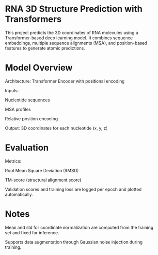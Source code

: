 # RNA 3D Structure Prediction with Transformers

This project predicts the 3D coordinates of RNA molecules using a Transformer-based deep learning model. It combines sequence embeddings, multiple sequence alignments (MSA), and position-based features to generate atomic predictions.

# Model Overview
Architecture: Transformer Encoder with positional encoding

Inputs:

Nucleotide sequences

MSA profiles

Relative position encoding

Output: 3D coordinates for each nucleotide (x, y, z)

# Evaluation

Metrics:

Root Mean Square Deviation (RMSD)

TM-score (structural alignment score)

Validation scores and training loss are logged per epoch and plotted automatically.


# Notes
Mean and std for coordinate normalization are computed from the training set and fixed for inference.

Supports data augmentation through Gaussian noise injection during training.
